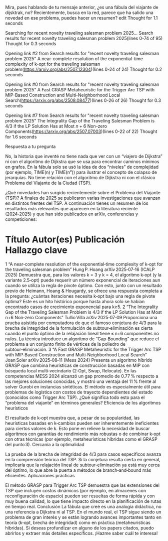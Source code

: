 

Mira, pues hablando de tu mensaje anterior, ¿es una fábula del viajante de dijsktrak, no? Recientemente, busca en la red, parece que ha salido una novedad en ese problema, puedes hacer un resumen?
edit
Thought for 1.1 seconds

Searching for recent novelty traveling salesman problem 2025…
Search results for recent novelty traveling salesman problem 2025(lines 0-74 of 95)
Thought for 0.3 seconds

Opening link #2 from Search results for "recent novelty traveling salesman problem 2025"
A near-complete resolution of the exponential-time complexity of k-opt for the traveling salesman problem(https://arxiv.org/abs/2507.12304)(lines 0-24 of 24)
Thought for 0.2 seconds

Opening link #0 from Search results for "recent novelty traveling salesman problem 2025"
A Fast GRASP Metaheuristic for the Trigger Arc TSP with MIP-Based Construction and Multi-Neighborhood Local Search(https://arxiv.org/abs/2508.08477)(lines 0-26 of 26)
Thought for 0.3 seconds

Opening link #7 from Search results for "recent novelty traveling salesman problem 2025"
The Integrality Gap of the Traveling Salesman Problem is $4/3$ if the LP Solution Has at Most $n+6$ Non-zero Components(https://arxiv.org/abs/2507.07003)(lines 0-22 of 22)
Thought for 1.6 seconds




Respuesta a tu pregunta

No, la historia que inventé no tiene nada que ver con un “viajero de Dijkstra” ni con el algoritmo de Dijkstra que se usa para encontrar caminos mínimos en grafos. En la fábula solo se usó la idea de dos “niveles” de complejidad (por ejemplo, TIME(n) y TIME(n²)) para ilustrar el concepto de colapso de jerarquías. No tiene relación con el algoritmo de Dijkstra ni con el clásico Problema del Viajante de la Ciudad (TSP).

¿Qué novedades han surgido recientemente sobre el Problema del Viajante (TSP)?
A finales de 2025 se publicaron varias investigaciones que avanzan en distintos frentes del TSP. A continuación tienes un resumen de los resultados más relevantes que aparecen en la literatura reciente (2024‑2025) y que han sido publicados en arXiv, conferencias y competiciones:

#	Título	Autor(es)	Publicación	Hallazgo clave
1	“A near‑complete resolution of the exponential‑time complexity of k‑opt for the traveling salesman problem”	Hung P. Hoang	arXiv 2025‑07‑16 (ICALP 2025)	Demuestra que, para los valores k = 3 y k = 4, el algoritmo k‑opt (y la variante 2.5‑opt) puede requerir un número exponencial de iteraciones aun cuando se utiliza la regla de pivote óptimo. Con esto, junto con un resultado previo de Heimann, Hoang & Hougardy, se ofrece una respuesta completa a la pregunta: ¿cuántas iteraciones necesita k‑opt bajo una regla de pivote óptima? Este es un hito histórico porque hasta ahora solo se habían encontrado casos de crecimiento exponencial para k≥5.
2	“The Integrality Gap of the Traveling Salesman Problem is 4/3 if the LP Solution Has at Most n+6 Non‑zero Components”	Tullio Villa	arXiv 2025‑07‑09	Proporciona una prueba asistida por computadora de que el famoso conjetura de 4/3 para la brecha de integridad de la formulación de subtour‑eliminación es cierta cuando el punto óptimo de la relajación lineal tiene ≤ n+6 componentes no nulos. La técnica introduce un algoritmo de “Gap‑Bounding” que reduce el problema a un conjunto finito de vértices de la poliedro de subtour‑eliminación.
3	“A Fast GRASP Metaheuristic for the Trigger Arc TSP with MIP‑Based Construction and Multi‑Neighborhood Local Search”	Joan Soler	arXiv 2025‑08‑11 (Mess 2024)	Presenta un algoritmo híbrido GRASP que combina heurísticas de construcción basadas en MIP con búsqueda local multi‑vecindario (2‑Opt, Swap, Relocate). En las competencias MESS 2024 alcanzó un gap promedio de 0.77 % respecto a las mejores soluciones conocidas, y mostró una ventaja del 11 % frente al solver Gurobi en instancias sintéticas. El método es especialmente útil para problemas de logística con costos de trayecto dependientes del estado (conocidos como Trigger Arc TSP).
¿Qué significa todo esto para el “problema del viajante” en términos generales?
Eficiencia de los algoritmos heurísticos

El resultado de k‑opt muestra que, a pesar de su popularidad, las heurísticas basadas en k‑cambios pueden ser inherentemente ineficientes para ciertos valores de k. Esto pone en relieve la necesidad de buscar algoritmos con garantías de rendimiento más robustas o de combinar k‑opt con otras técnicas (por ejemplo, metaheurísticas híbridas como el GRASP del punto 3).
Cercanía a la optimalidad

La prueba de la brecha de integridad de 4/3 para casos específicos avanza en la comprensión teórica del TSP. Si la conjetura resulta cierta en general, implicaría que la relajación lineal de subtour‑eliminación ya está muy cerca del óptimo, lo que abre la puerta a métodos de branch‑and‑bound más eficientes.
Aplicaciones prácticas

El método GRASP para Trigger Arc TSP demuestra que las extensiones del TSP que incluyen costos dinámicos (por ejemplo, en almacenes con reconfiguración de espacio) pueden ser resueltas de forma rápida y con muy buena calidad, lo que tiene impacto directo en la planificación de rutas en tiempo real.
Conclusión
La fábula que creé es una analogía didáctica, no una referencia a Dijkstra ni al TSP.
En el mundo real, el TSP sigue siendo un problema de gran interés y se están logrando avances importantes tanto en teoría (k‑opt, brecha de integridad) como en práctica (metaheurísticas híbridas).
Si deseas profundizar en alguno de los papers citados, puedo abrirlos y extraer más detalles específicos. ¡Hazme saber cuál te interesa!